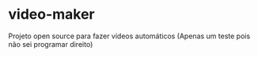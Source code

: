 # video-maker
Projeto open source para fazer vídeos automáticos (Apenas um teste pois não sei programar direito) 
